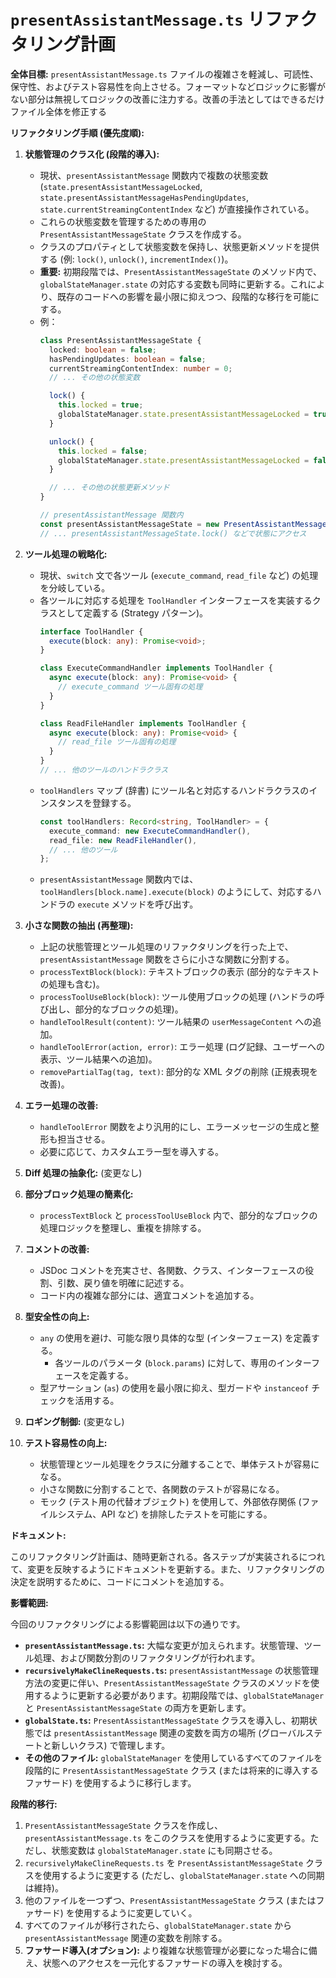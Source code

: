 # `presentAssistantMessage.ts` リファクタリング計画

**全体目標:** `presentAssistantMessage.ts` ファイルの複雑さを軽減し、可読性、保守性、およびテスト容易性を向上させる。フォーマットなどロジックに影響がない部分は無視してロジックの改善に注力する。改善の手法としてはできるだけファイル全体を修正する

**リファクタリング手順 (優先度順):**

1.  **状態管理のクラス化 (段階的導入):**
    *   現状、`presentAssistantMessage` 関数内で複数の状態変数 (`state.presentAssistantMessageLocked`, `state.presentAssistantMessageHasPendingUpdates`, `state.currentStreamingContentIndex` など) が直接操作されている。
    *   これらの状態変数を管理するための専用の `PresentAssistantMessageState` クラスを作成する。
    *   クラスのプロパティとして状態変数を保持し、状態更新メソッドを提供する (例: `lock()`, `unlock()`, `incrementIndex()`)。
    *   **重要:** 初期段階では、`PresentAssistantMessageState` のメソッド内で、`globalStateManager.state` の対応する変数も同時に更新する。これにより、既存のコードへの影響を最小限に抑えつつ、段階的な移行を可能にする。
    *   例：
        ```typescript
        class PresentAssistantMessageState {
          locked: boolean = false;
          hasPendingUpdates: boolean = false;
          currentStreamingContentIndex: number = 0;
          // ... その他の状態変数

          lock() {
            this.locked = true;
            globalStateManager.state.presentAssistantMessageLocked = true; // 同期
          }

          unlock() {
            this.locked = false;
            globalStateManager.state.presentAssistantMessageLocked = false; // 同期
          }

          // ... その他の状態更新メソッド
        }

        // presentAssistantMessage 関数内
        const presentAssistantMessageState = new PresentAssistantMessageState();
        // ... presentAssistantMessageState.lock() などで状態にアクセス
        ```

2.  **ツール処理の戦略化:**
    *   現状、`switch` 文で各ツール (`execute_command`, `read_file` など) の処理を分岐している。
    *   各ツールに対応する処理を `ToolHandler` インターフェースを実装するクラスとして定義する (Strategy パターン)。
        ```typescript
        interface ToolHandler {
          execute(block: any): Promise<void>;
        }

        class ExecuteCommandHandler implements ToolHandler {
          async execute(block: any): Promise<void> {
            // execute_command ツール固有の処理
          }
        }

        class ReadFileHandler implements ToolHandler {
          async execute(block: any): Promise<void> {
            // read_file ツール固有の処理
          }
        }
        // ... 他のツールのハンドラクラス
        ```
    *   `toolHandlers` マップ (辞書) にツール名と対応するハンドラクラスのインスタンスを登録する。
        ```typescript
        const toolHandlers: Record<string, ToolHandler> = {
          execute_command: new ExecuteCommandHandler(),
          read_file: new ReadFileHandler(),
          // ... 他のツール
        };
        ```
    *   `presentAssistantMessage` 関数内では、`toolHandlers[block.name].execute(block)` のようにして、対応するハンドラの `execute` メソッドを呼び出す。

3.  **小さな関数の抽出 (再整理):**
    *   上記の状態管理とツール処理のリファクタリングを行った上で、`presentAssistantMessage` 関数をさらに小さな関数に分割する。
    *   `processTextBlock(block)`: テキストブロックの表示 (部分的なテキストの処理も含む)。
    *   `processToolUseBlock(block)`: ツール使用ブロックの処理 (ハンドラの呼び出し、部分的なブロックの処理)。
    *   `handleToolResult(content)`: ツール結果の `userMessageContent` への追加。
    *   `handleToolError(action, error)`: エラー処理 (ログ記録、ユーザーへの表示、ツール結果への追加)。
    *   `removePartialTag(tag, text)`: 部分的な XML タグの削除 (正規表現を改善)。

4.  **エラー処理の改善:**
    *   `handleToolError` 関数をより汎用的にし、エラーメッセージの生成と整形も担当させる。
    *   必要に応じて、カスタムエラー型を導入する。

5.  **Diff 処理の抽象化:** (変更なし)

6.  **部分ブロック処理の簡素化:**
    *   `processTextBlock` と `processToolUseBlock` 内で、部分的なブロックの処理ロジックを整理し、重複を排除する。

7.  **コメントの改善:**
    *   JSDoc コメントを充実させ、各関数、クラス、インターフェースの役割、引数、戻り値を明確に記述する。
    *   コード内の複雑な部分には、適宜コメントを追加する。

8.  **型安全性の向上:**
    *   `any` の使用を避け、可能な限り具体的な型 (インターフェース) を定義する。
        *   各ツールのパラメータ (`block.params`) に対して、専用のインターフェースを定義する。
    *   型アサーション (`as`) の使用を最小限に抑え、型ガードや `instanceof` チェックを活用する。

9.  **ロギング制御:** (変更なし)

10. **テスト容易性の向上:**
    *   状態管理とツール処理をクラスに分離することで、単体テストが容易になる。
    *   小さな関数に分割することで、各関数のテストが容易になる。
    *   モック (テスト用の代替オブジェクト) を使用して、外部依存関係 (ファイルシステム、API など) を排除したテストを可能にする。

**ドキュメント:**

このリファクタリング計画は、随時更新される。各ステップが実装されるにつれて、変更を反映するようにドキュメントを更新する。また、リファクタリングの決定を説明するために、コードにコメントを追加する。

**影響範囲:**

今回のリファクタリングによる影響範囲は以下の通りです。

*   **`presentAssistantMessage.ts`:** 大幅な変更が加えられます。状態管理、ツール処理、および関数分割のリファクタリングが行われます。
*   **`recursivelyMakeClineRequests.ts`:** `presentAssistantMessage` の状態管理方法の変更に伴い、`PresentAssistantMessageState` クラスのメソッドを使用するように更新する必要があります。初期段階では、`globalStateManager` と `PresentAssistantMessageState` の両方を更新します。
*   **`globalState.ts`:** `PresentAssistantMessageState` クラスを導入し、初期状態では `presentAssistantMessage` 関連の変数を両方の場所 (グローバルステートと新しいクラス) で管理します。
*   **その他のファイル:** `globalStateManager` を使用しているすべてのファイルを段階的に `PresentAssistantMessageState` クラス (または将来的に導入するファサード) を使用するように移行します。

**段階的移行:**

1.  `PresentAssistantMessageState` クラスを作成し、`presentAssistantMessage.ts` をこのクラスを使用するように変更する。ただし、状態変数は `globalStateManager.state` にも同期させる。
2.  `recursivelyMakeClineRequests.ts` を `PresentAssistantMessageState` クラスを使用するように変更する (ただし、`globalStateManager.state` への同期は維持)。
3.  他のファイルを一つずつ、`PresentAssistantMessageState` クラス (またはファサード) を使用するように変更していく。
4.  すべてのファイルが移行されたら、`globalStateManager.state` から `presentAssistantMessage` 関連の変数を削除する。
5. **ファサード導入(オプション):** より複雑な状態管理が必要になった場合に備え、状態へのアクセスを一元化するファサードの導入を検討する。
